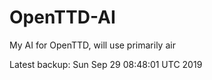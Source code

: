 # OpenTTD-AI
My AI for OpenTTD, will use primarily air

Latest backup: Sun Sep 29 08:48:01 UTC 2019
